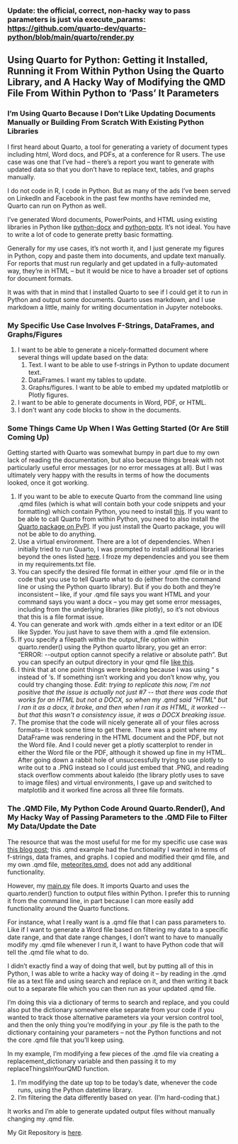 ### Update: the official, correct, non-hacky way to pass parameters is just via execute_params: https://github.com/quarto-dev/quarto-python/blob/main/quarto/render.py

## **Using Quarto for Python: Getting it Installed, Running it From Within Python Using the Quarto Library, and A Hacky Way of Modifying the QMD File From Within Python to ‘Pass’ It Parameters**

### I’m Using Quarto Because I Don’t Like Updating Documents Manually or Building From Scratch With Existing Python Libraries

I first heard about Quarto, a tool for generating a variety of document types including html, Word docs, and PDFs, at a conference for R users. The use case was one that I’ve had – there’s a report you want to generate with updated data so that you don’t have to replace text, tables, and graphs manually.

I do not code in R, I code in Python. But as many of the ads I’ve been served on LinkedIn and Facebook in the past few months have reminded me, Quarto can run on Python as well.

I’ve generated Word documents, PowerPoints, and HTML using existing libraries in Python like [python-docx](https://python-docx.readthedocs.io/en/latest/) and [python-pptx](https://python-pptx.readthedocs.io/en/latest/). It’s not ideal. You have to write a lot of code to generate pretty basic formatting. 

Generally for my use cases, it’s not worth it, and I just generate my figures in Python, copy and paste them into documents, and update text manually. For reports that must run regularly and get updated in a fully-automated way, they’re in HTML – but it would be nice to have a broader set of options for document formats. 

It was with that in mind that I installed Quarto to see if I could get it to run in Python and output some documents. Quarto uses markdown, and I use markdown a little, mainly for writing documentation in Jupyter notebooks.

### My Specific Use Case Involves F-Strings, DataFrames, and Graphs/Figures

1. I want to be able to generate a nicely-formatted document where several things will update based on the data:
    1. Text. I want to be able to use f-strings in Python to update document text.
    2. DataFrames. I want my tables to update.
    3. Graphs/figures. I want to be able to embed my updated matplotlib or Plotly figures.
2. I want to be able to generate documents in Word, PDF, or HTML. 
3. I don't want any code blocks to show in the documents. 

### Some Things Came Up When I Was Getting Started (Or Are Still Coming Up)

Getting started with Quarto was somewhat bumpy in part due to my own lack of reading the documentation, but also because things break with not particularly useful error messages (or no error messages at all). But I was ultimately very happy with the results in terms of how the documents looked, once it got working. 

1. If you want to be able to execute Quarto from the command line using .qmd files  (which is what will contain both your code snippets and your formatting) which contain Python, you need to install [this](https://quarto.org/docs/get-started/). If you want to be able to call Quarto from within Python, you need to also install the [Quarto package on PyPI](https://pypi.org/project/quarto/). If you just install the Quarto package, you will not be able to do anything. 
2. Use a virtual environment. There are a lot of dependencies. When I initially tried to run Quarto, I was prompted to install additional libraries beyond the ones listed [here](https://quarto.org/docs/projects/virtual-environments.html). I froze my dependencies and you see them in my requirements.txt file.
3. You can specify the desired file format in either your .qmd file or in the code that you use to tell Quarto what to do (either from the command line or using the Python quarto library). But if you do both and they’re inconsistent – like, if your .qmd file says you want HTML and your command says you want a docx – you may get some error messages, including from the underlying libraries (like plotly), so it’s not obvious that this is a file format issue.
4. You can generate and work with .qmds either in a text editor or an IDE like Sypder. You just have to save them with a .qmd file extension. 
5. If you specify a filepath within the output_file option within quarto.render() using the Python quarto library, you get an error: “ERROR: --output option cannot specify a relative or absolute path”. But you can specify an output directory in your qmd file [like this](https://quarto.org/docs/reference/projects/core.html). 
6. I think that at one point things were breaking because I was using “ s instead of ‘s. If something isn’t working and you don’t know why, you could try changing those. *Edit: trying to replicate this now, I'm not positive that the issue is actually not just #7 -- that there was code that works for an HTML but not a DOCX, so when my .qmd said "HTML" but I ran it as a docx, it broke, and then when I ran it as HTML, it worked -- but that this wasn't a consistency issue, it was a DOCX breaking issue.* 
7. The promise that the code will nicely generate all of your files across formats– it took some time to get there. There was a point where my DataFrame was rendering in the HTML document and the PDF, but not the Word file. And I could never get a plotly scatterplot to render in either the Word file or the PDF, although it showed up fine in my HTML. After going down a rabbit hole of unsuccessfully trying to use plotly to write out to a .PNG instead so I could just embed that .PNG, and reading stack overflow comments about kaleido (the library plotly uses to save to image files) and virtual environments, I gave up and switched to matplotlib and it worked fine across all three file formats.

### The .QMD File, My Python Code Around Quarto.Render(), And My Hacky Way of Passing Parameters to the .QMD File to Filter My Data/Update the Date

The resource that was the most useful for me for my specific use case was [this blog post](https://www.jumpingrivers.com/blog/quarto-for-python-users/); this .qmd example had the functionality I wanted in terms of f-strings, data frames, and graphs. I copied and modified their qmd file, and my own .qmd file, [meteorites.qmd](https://github.com/abigailhaddad/quarto_with_python/blob/main/qmds/meteorites.qmd), does not add any additional functionality.

However, my [main.py](https://github.com/abigailhaddad/quarto_with_python/blob/main/code/main.py) file does. It imports Quarto and uses the quarto.render() function to output files within Python. I prefer this to running it from the command line, in part because I can more easily add functionality around the Quarto functions. 

For instance, what I really want is a .qmd file that I can pass parameters to. Like if I want to generate a Word file based on filtering my data to a specific date range, and that date range changes, I don’t want to have to manually modify my .qmd file whenever I run it, I want to have Python code that will tell the .qmd file what to do.

I didn’t exactly find a way of doing that well, but by putting all of this in Python, I was able to write a hacky way of doing it – by reading in the .qmd file as a text file and using search and replace on it, and then writing it back out to a separate file which you can then run as your updated .qmd file. 

I’m doing this via a dictionary of terms to search and replace, and you could also put the dictionary somewhere else separate from your code if you wanted to track those alternative parameters via your version control tool, and then the only thing you’re modifying in your .py file is the path to the dictionary containing your parameters – not the Python functions and not the core .qmd file that you’ll keep using. 

In my example, I’m modifying a few pieces of the .qmd file via creating a replacement_dictionary variable and then passing it to my replaceThingsInYourQMD function.

1. I’m modifying the date up top to be today’s date, whenever the code runs, using the Python datetime library.
2. I’m filtering the data differently based on year. (I’m hard-coding that.)

It works and I’m able to generate updated output files without manually changing my .qmd file. 

My Git Repository is [here](https://github.com/abigailhaddad/quarto_with_python/tree/main). 

